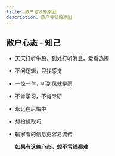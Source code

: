 ```yaml
---
title: 散户亏钱的原因
description: 散户亏钱的原因
---
```


## 散户心态 - 知己

* 天天打听牛股，到处打听消息，爱看热闹
* 不问逻辑，只找感觉
* 一惊一乍，听到风就是雨
* 不肯学习，不肯专研
* 永远在后悔中
* 想投机取巧
* 输家看的信息更容易流传

    **如果有这些心态，想不亏钱都难**

